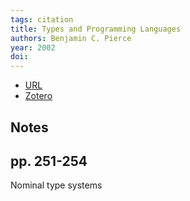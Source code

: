 ```yaml
---
tags: citation
title: Types and Programming Languages
authors: Benjamin C. Pierce
year: 2002
doi: 
---
```


- [URL]()
- [Zotero](zotero://select/items/@pierceTypesProgrammingLanguages2002)

## Notes

## pp. 251-254

Nominal type systems